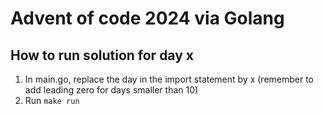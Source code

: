 # Advent of code 2024 via Golang

## How to run solution for day x


1. In main.go, replace the day in the import statement by x (remember to add leading zero for days smaller than 10)
2. Run `make run`
